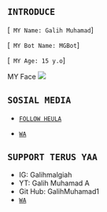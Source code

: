 ## `INTRODUCE`

[` MY Name: Galih Muhamad`]

[` MY Bot Name: MGBot`]

[` MY Age: 15 y.o`]

 MY Face
<img src= "https://a.top4top.io/p_2158wzxsa0.jpg" />



## ```SOSIAL MEDIA```

- [`FOLLOW HEULA`](https://www.instagram.com/galihmalgiah/)

- [`WA`](https://wa.me/6281222180225text=KamuGanteng)

## `SUPPORT TERUS YAA`

- IG: Galihmalgiah
- YT: Galih Muhamad A
- Git Hub: GalihMuhamad1
- [`WA`](https://wa.me/6281222180225text=KamuGanteng)
